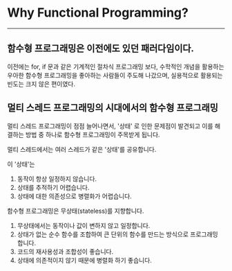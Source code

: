 # Why Functional Programming?
---
## 함수형 프로그래밍은 이전에도 있던 패러다임이다.
이전에는 for, if 문과 같은 기계적인 절차식 프로그래밍 보다, 수학적인 개념을 활용하는 우아한 함수형 프로그래밍을 좋아하는 사람들이 주도해 나갔으며, 실용적으로 활용되는 빈도는 크지 않은 편이였다.

## 멀티 스레드 프로그래밍의 시대에서의 함수형 프로그래밍
멀티 스레드 프로그래밍이 점점 늘어나면서, '상태' 로 인한 문제점이 발견되고 이를 해결하는 방법 중 하나로 함수형 프로그래밍이 주목받게 됩니다.

멀티 스레드에서는 여러 스레드가 같은 '상태'를 공유합니다.

이 '상태'는
1. 동작이 항상 일정하지 않습니다.
2. 상태를 추적하기 어렵습니다.
3. 상태에 대한 의존성으로 병렬화가 어렵습니다.

함수형 프로그래밍은 무상태(stateless)를 지향합니다.

1. 무상태에서는 동작이나 값이 변하지 않고 일정합니다.
2. 상태가 없는 순수 함수를 조합하여 큰 단위의 함수를 만드는 방식으로 프로그래밍 합니다.
3. 코드의 재사용성과 조합성이 좋습니다.
4. 상태에 의존적이지 않기 때문에 병렬화 하기 좋습니다.
